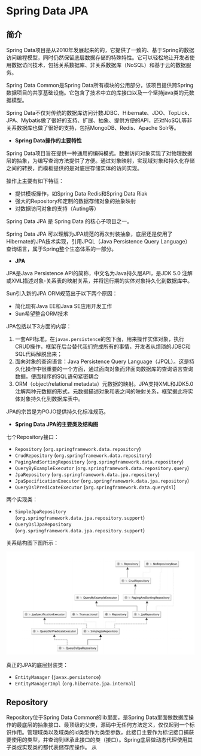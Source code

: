 # Spring Data JPA

## 简介

Spring Data项目是从2010年发展起来的的，它提供了一致的、基于Spring的数据访问编程模型，同时仍然保留底层数据存储的特殊特性。它可以轻松地让开发者使用数据访问技术，包括关系数据库、非关系数据库（NoSQL）和基于云的数据服务。

Spring Data Common是Spring Data所有模块的公用部分，该项目提供跨Spring数据项目的共享基础设施。它包含了技术中立的库接口以及一个坚持java类的元数据模型。

Spring Data不仅对传统的数据库访问计数JDBC、Hibernate、JDO、TopLick、JPA、Mybatis做了很好的支持、扩展、抽象、提供方便的API，还对NoSQL等非关系数据库也做了很好的支持，包括MongoDB、Redis、Apache Solr等。

- **Spring Data操作的主要特性**

Spring Data项目旨在提供一种通用的编码模式。数据访问对象实现了对物理数据层的抽象，为编写查询方法提供了方便。通过对象映射，实现域对象和持久化存储之间的转换，而模板提供的是对底层存储实体的访问实现。

操作上主要有如下特征：
- 提供模板操作，如Spring Data Redis和Spring Data Riak
- 强大的Repository和定制的数据存储对象的抽象映射
- 对数据访问对象的支持（Auting等）

Spring Data JPA 是 Spring Data 的核心子项目之一。

Spring Data JPA 可以理解为JPA规范的再次封装抽象，底层还是使用了Hibernate的JPA技术实现，引用JPQL（Java Persistence Query Language）查询语言，属于Spring整个生态体系的一部分。

- **JPA**

JPA是Java Persistence API的简称，中文名为Java持久层API，是JDK 5.0 注解或XML描述对象-关系表的映射关系，并将运行期的实体对象持久化到数据库中。

Sun引入新的JPA ORM规范出于以下两个原因：
- 简化现有Java EE和Java SE应用开发工作
- Sun希望整合ORM技术

JPA包括以下3方面的内容：
1. 一套API标准。在`javax.persistence`的包下面，用来操作实体对象，执行CRUD操作，框架在后台替代我们完成所有的事情，开发者从烦琐的JDBC和SQL代码解脱出来；
2. 面向对象的查询语言：Java Persistence Query Language（JPQL）。这是持久化操作中很重要的一个方面，通过面向对象而非面向数据库的查询语言查询数据，便面程序的SQL语句紧密耦合
3. ORM（object/relational metadata）元数据的映射。JPA支持XML和JDK5.0注解两种元数据的形式，元数据描述对象和表之间的映射关系，框架据此将实体对象持久化到数据库表中。

JPA的宗旨是为POJO提供持久化标准规范。

- **Spring Data JPA的主要类及结构图**

七个Repository接口：
- `Repository` (`org.springframework.data.repository`)
- `CrudRepository` (`org.springframework.data.repository`)
- `PagingAndSortingRepository` (`org.springframework.data.repository`)
- `QueryByExampleExecutor` (`org.springframework.data.repository.query`)
- `JpaRepository` (`org.springframework.data.jpa.repository`)
- `JpaSpecificationExecutor` (`org.springframework.data.jpa.repository`)
- `QueryDslPredicateExecutor` (`org.springframework.data.querydsl`)

两个实现类：
- `SimpleJpaRepository` (`org.springframework.data.jpa.repository.support`)
- `QueryDslJpaRepository` (`org.springframework.data.jpa.repository.support`)

关系结构图下图所示：

![Spring Data JPA的主要类的结构图](./images/SpringDataJPA.png)

真正的JPA的底层封装类：
- `EntityManager` (`javax.persistence`)
- `EntityManagerImpl` (`org.hibernate.jpa.internal`)

## Repository

Repository位于Spring Data Common的lib里面，是Spring Data里面做数据库操作的最底层的抽象接口、最顶级的父类，源码中无任何方法定义，仅仅起到一个标识作用。管理域类以及域类的id类型作为类型参数，此接口主要作为标记接口捕获要使用的类型，并查询到继承此接口的类（接口）。Spring底层做动态代理使用其子类或实现类的都代表储存库操作。 从